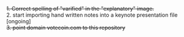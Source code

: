 ~~1. Correct spelling of "varified" in the "explanatory" image.~~  
2. start importing hand written notes into a keynote presentation file [ongoing]  
~~3. point domain votecoin.com to this repository~~  
